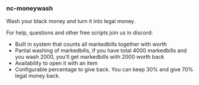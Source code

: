 ### nc-moneywash

Wash your black money and turn it into legal money.

For help, questions and other free scripts join us in discord: 

- Built in system that counts all markedbills together with worth
- Partial washing of markedbills, if you have total 4000 markedbills and you wash 2000, you'll get markedbills with 2000 worth back
- Availability to open it with an item
- Configurable percentage to give back. You can keep 30% and give 70% legal money back.
